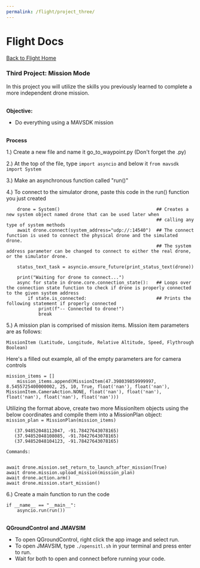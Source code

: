 ```yaml
---
permalink: /flight/project_three/
---
```



# Flight Docs

[Back to Flight Home](/docs/flight/)


### Third Project: Mission Mode

In this project you will utilize the skills you previously 
learned to complete a more independent drone mission.

\
**Objective:**
 - Do everything using a MAVSDK mission

\
**Process**

1.) Create a new file and name it go_to_waypoint.py (Don't forget the .py)

2.) At the top of the file, type ```import asyncio``` and below it ```from mavsdk import System```

3.) Make an asynchronous function called "run()"

4.) To connect to the simulator drone, paste this code in the run() function you just created

```
    drone = System()                                    ## Creates a new system object named drone that can be used later when  
                                                        ## calling any type of system methods
    await drone.connect(system_address="udp://:14540")  ## The connect function is used to connect the physical drone and the simulated drone. 
                                                        ## The system address parameter can be changed to connect to either the real drone, or the simulator drone.

    status_text_task = asyncio.ensure_future(print_status_text(drone))

    print("Waiting for drone to connect...")
    async for state in drone.core.connection_state():   ## Loops over the connection state function to check if drone is properly connected to the given system address
        if state.is_connected:                          ## Prints the following statement if properly connected
            print(f"-- Connected to drone!")
            break
```

5.) A mission plan is comprised of mission items. Mission item parameters are as follows: 
```
MissionItem (Latitude, Longitude, Relative Altitude, Speed, Flythrough Boolean)
```

Here's a filled out example, all of the empty parameters are for camera controls

```
mission_items = []
    mission_items.append(MissionItem(47.398039859999997, 8.5455725400000002, 25, 10, True, float('nan'), float('nan'), MissionItem.CameraAction.NONE, float('nan'), float('nan'),  float('nan'), float('nan'), float('nan')))
``` 

Utilizing the format above, create two more MissionItem objects using the below coordinates 
and compile them into a MissionPlan object:  ```mission_plan = MissionPlan(mission_items)```

```
   (37.94852048112047, -91.78427643078165)
   (37.94852048108085, -91.78427643078165)
   (37.94852048104123, -91.78427643078165)
```

```
Commands:


await drone.mission.set_return_to_launch_after_mission(True)
await drone.mission.upload_mission(mission_plan)
await drone.action.arm()
await drone.mission.start_mission()
```
6.) Create a main function to run the code  

```
if __name__ == "__main__":
    asyncio.run(run())
```

\
**QGroundControl and JMAVSIM**
 - To open QGroundControl, right click the app image and select run.
 - To open JMAVSIM, type ```./opensitl.sh``` in your terminal and press enter to run.
 - Wait for both to open and connect before running your code.